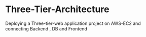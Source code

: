 # Three-Tier-Architecture
Deploying a Three-tier-web application project on AWS-EC2 and connecting Backend , DB and Frontend 
